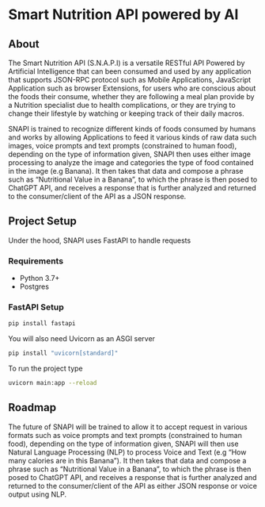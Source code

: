 # Smart Nutrition API powered by AI
## About
The Smart Nutrition API (S.N.A.P.I) is a versatile RESTful API Powered by Artificial Intelligence that can been consumed
and used by any application that supports JSON-RPC protocol such as Mobile Applications, JavaScript Application such as
browser Extensions, for users who are conscious about the foods their consume, whether they are following a meal plan
provide by a Nutrition specialist due to health complications, or they are trying to change their lifestyle by watching
or keeping track of their daily macros.

SNAPI is trained to recognize different kinds of foods consumed by humans and works by allowing Applications to feed it
various kinds of raw data such images, voice prompts and text prompts (constrained to human food), depending on the type
of information given, SNAPI then uses either image processing to analyze the image and categories the type of food
contained in the image (e.g Banana). It then takes that data and compose a phrase such as “Nutritional Value in a Banana”, to
which the phrase is then posed to ChatGPT API, and receives a response that is further analyzed and returned to the
consumer/client of the API as a JSON response.

## Project Setup
Under the hood, SNAPI uses FastAPI to handle requests
### Requirements
- Python 3.7+
- Postgres

### FastAPI Setup
```bash 
pip install fastapi
```

You will also need Uvicorn as an ASGI server

```bash
pip install "uvicorn[standard]"
```

To run the project type

```bash
uvicorn main:app --reload
```

## Roadmap
The future of SNAPI will be trained to allow it to accept request in various formats such as voice prompts and text prompts (constrained to human food),
depending on the type of information given, SNAPI will then use Natural Language Processing (NLP) to process Voice and Text (e.g “How many
calories are in this Banana”). It then takes that data and compose a phrase such as “Nutritional Value in a Banana”, to
which the phrase is then posed to ChatGPT API, and receives a response that is further analyzed and returned to the
consumer/client of the API as either JSON response or voice output using NLP.
